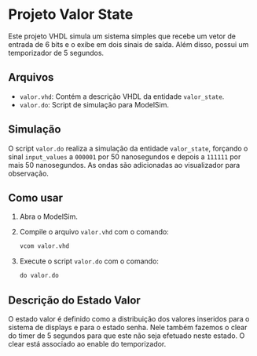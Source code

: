 # Projeto Valor State

Este projeto VHDL simula um sistema simples que recebe um vetor de entrada de 6 bits e o exibe em dois sinais de saída. Além disso, possui um temporizador de 5 segundos.

## Arquivos

- `valor.vhd`: Contém a descrição VHDL da entidade `valor_state`.
- `valor.do`: Script de simulação para ModelSim.

## Simulação

O script `valor.do` realiza a simulação da entidade `valor_state`, forçando o sinal `input_values` a `000001` por 50 nanosegundos e depois a `111111` por mais 50 nanosegundos. As ondas são adicionadas ao visualizador para observação.

## Como usar

1. Abra o ModelSim.
2. Compile o arquivo `valor.vhd` com o comando:

    ```tcl
    vcom valor.vhd
    ```

3. Execute o script `valor.do` com o comando:

    ```tcl
    do valor.do
    ```

## Descrição do Estado Valor

O estado valor é definido como a distribuição dos valores inseridos para o sistema de displays e para o estado senha. Nele também fazemos o clear do timer de 5 segundos para que este não seja efetuado neste estado. O clear está associado ao enable do temporizador.
